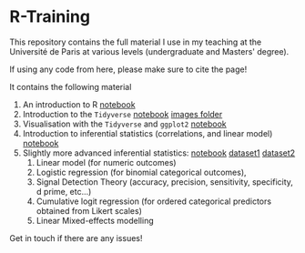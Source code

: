 # R-Training
This repository contains the full material I use in my teaching at the Université de Paris at various levels (undergraduate and Masters' degree).

If using any code from here, please make sure to cite the page!

It contains the following material
1. An introduction to R [notebook](Session1_Intro_R.nb.html)
2. Introduction to the `Tidyverse` [notebook](Session2_Intro_Tidyverse.nb.html) [images folder](images.zip)
3. Visualisation with the `Tidyverse` and `ggplot2` [notebook](Session3_Intro_Tidyverse_Visualisation.nb.html)
4. Introduction to inferential statistics (correlations, and linear model) [notebook](Session4_Intro_Tidyverse_Stats.nb.html)
5. Slightly more advanced inferential statistics: [notebook](Session5-AnalysingData_advanced.nb.html) [dataset1](grammatical.csv) [dataset2](rating.csv)
    1. Linear model (for numeric outcomes)
    2. Logistic regression (for binomial categorical outcomes), 
    3. Signal Detection Theory (accuracy, precision, sensitivity, specificity, d prime, etc...)
    4. Cumulative logit regression (for ordered categorical predictors obtained from Likert scales)
    5. Linear Mixed-effects modelling


Get in touch if there are any issues!
